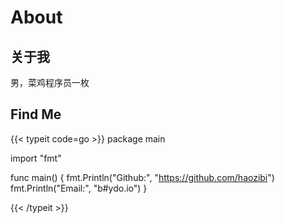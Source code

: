 # About


## 关于我

男，菜鸡程序员一枚

## Find Me

{{< typeit code=go >}}
package main

import "fmt"

func main() {
    fmt.Println("Github:", "https://github.com/haozibi")
    fmt.Println("Email:", "b#ydo.io")
}

{{< /typeit >}}

